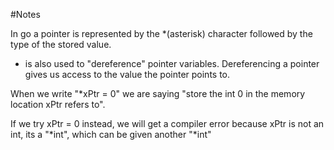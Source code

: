 #Notes

In go a pointer is represented by the *(asterisk) character followed by the type of the stored value.

* is also used to "dereference" pointer variables. Dereferencing a pointer gives us access to the value the pointer points to.

When we write "*xPtr = 0" we are saying "store the int 0 in the memory location xPtr refers to".

If we try xPtr = 0 instead, we will get a compiler error because xPtr is not an int, its a "*int", which can be given another "*int"


